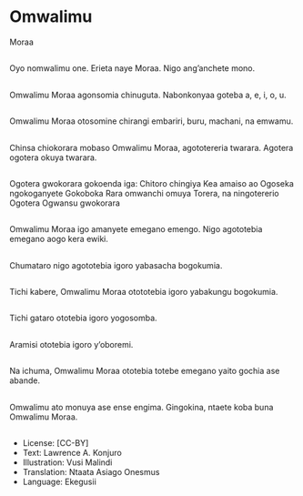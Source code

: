 # Omwalimu
Moraa

##
Oyo nomwalimu one.
Erieta naye Moraa.
Nigo ang’anchete
mono.


##
Omwalimu Moraa
agonsomia chinuguta.
Nabonkonyaa goteba a,
e, i, o, u.


##
Omwalimu Moraa
otosomine chirangi
embariri, buru,
machani, na emwamu.


##
Chinsa chiokorara
mobaso Omwalimu
Moraa, agototereria
twarara.
Agotera ogotera okuya
twarara.


##
Ogotera gwokorara gokoenda iga:
Chitoro chingiya
Kea amaiso ao
Ogoseka ngokoganyete
Gokoboka
Rara omwanchi omuya
Torera, na ningotererio
Ogotera Ogwansu gwokorara


##
Omwalimu Moraa igo amanyete emegano
emengo.
Nigo agototebia emegano aogo kera ewiki.


##
Chumataro nigo
agototebia igoro
yabasacha bogokumia.


##
Tichi kabere, Omwalimu
Moraa otototebia igoro
yabakungu bogokumia.


##
Tichi gataro ototebia
igoro yogosomba.


##
Aramisi ototebia igoro
y’oboremi.


##
Na ichuma, Omwalimu
Moraa ototebia totebe
emegano yaito gochia
ase abande.


##
Omwalimu ato monuya
ase ense engima.
Gingokina, ntaete koba
buna Omwalimu Moraa.


##
* License: [CC-BY]
* Text: Lawrence A. Konjuro
* Illustration: Vusi Malindi
* Translation: Ntaata Asiago Onesmus
* Language: Ekegusii
